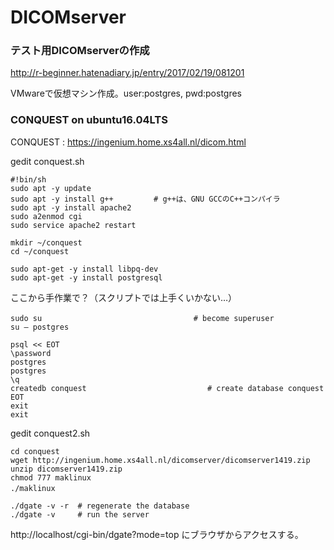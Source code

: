 # DICOMserver

### テスト用DICOMserverの作成

http://r-beginner.hatenadiary.jp/entry/2017/02/19/081201

VMwareで仮想マシン作成。user:postgres, pwd:postgres

### CONQUEST on ubuntu16.04LTS

CONQUEST : https://ingenium.home.xs4all.nl/dicom.html

gedit conquest.sh
```
#!bin/sh
sudo apt -y update
sudo apt -y install g++         # g++は、GNU GCCのC++コンパイラ
sudo apt -y install apache2 
sudo a2enmod cgi
sudo service apache2 restart

mkdir ~/conquest
cd ~/conquest

sudo apt-get -y install libpq-dev 
sudo apt-get -y install postgresql
```
ここから手作業で？（スクリプトでは上手くいかない…）
```
sudo su 　　　　　　　　　　　　　　　　   　　# become superuser 
su – postgres 

psql << EOT
\password 
postgres 
postgres 
\q 
createdb conquest                           # create database conquest                                 
EOT
exit 
exit
```

gedit conquest2.sh
```
cd conquest
wget http://ingenium.home.xs4all.nl/dicomserver/dicomserver1419.zip
unzip dicomserver1419.zip
chmod 777 maklinux
./maklinux　

./dgate -v -r  # regenerate the database 
./dgate -v     # run the server 
```

http://localhost/cgi-bin/dgate?mode=top にブラウザからアクセスする。




